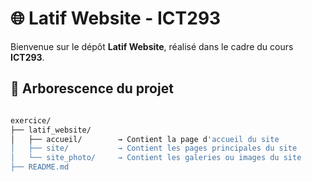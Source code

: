 # 🌐 Latif Website - ICT293

Bienvenue sur le dépôt **Latif Website**, réalisé dans le cadre du cours **ICT293**.

## 📁 Arborescence du projet

```bash

exercice/
├── latif_website/
│   ├── accueil/        → Contient la page d'accueil du site
│   ├── site/           → Contient les pages principales du site
│   └── site_photo/     → Contient les galeries ou images du site
├── README.md

